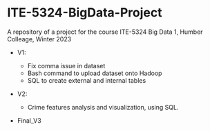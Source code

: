 # ITE-5324-BigData-Project

A repository of a project for the course ITE-5324 Big Data 1, Humber Colleage, Winter 2023

- V1:

  - Fix comma issue in dataset
  - Bash command to upload dataset onto Hadoop
  - SQL to create external and internal tables

- V2:
  - Crime features analysis and visualization, using SQL.

- Final_V3